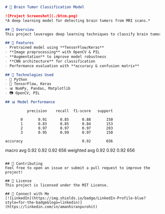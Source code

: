 ```md
# 🧠 Brain Tumor Classification Model

![Project Screenshot](./btcm.png)  
*A deep learning model for detecting brain tumors from MRI scans.*

## 🚀 Overview
This project leverages deep learning techniques to classify brain tumors from MRI images. Using Convolutional Neural Networks (CNNs), the model predicts whether an MRI scan indicates a tumor or not.

## 📌 Features
- Pretrained model using **TensorFlow/Keras**
- **Image preprocessing** with OpenCV & PIL
- **Augmentation** to improve model robustness
- **CNN architecture** for classification
- Performance evaluation with **accuracy & confusion matrix**

## 🔬 Technologies Used
- 🐍 Python
- 🧠 TensorFlow, Keras
- 📊 NumPy, Pandas, Matplotlib
- 📷 OpenCV, PIL

## 📊 Model Performance
```
              precision    recall  f1-score   support

           0       0.91      0.85      0.88       150
           1       0.83      0.85      0.84       153
           2       0.97      0.97      0.97       203
           3       0.95      0.99      0.97       150

    accuracy                           0.92       656
   macro avg       0.92      0.92      0.92       656
weighted avg       0.92      0.92      0.92       656
```

## 🤝 Contributing
Feel free to open an issue or submit a pull request to improve the project!

## 📜 License
This project is licensed under the MIT License.

## 🔗 Connect with Me
[![LinkedIn](https://img.shields.io/badge/LinkedIn-Profile-blue?style=for-the-badge&logo=linkedin)](https://linkedin.com/in/amanhiranpurohit)  
```
